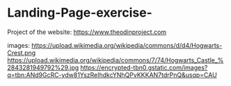 # Landing-Page-exercise-
Project of the website:
https://www.theodinproject.com

images:
https://upload.wikimedia.org/wikipedia/commons/d/d4/Hogwarts-Crest.png
https://upload.wikimedia.org/wikipedia/commons/7/74/Hogwarts_Castle_%2843281949792%29.jpg
https://encrypted-tbn0.gstatic.com/images?q=tbn:ANd9GcRC-ydw81YszReIhdkcYNhQPvKKKAN7tdrPnQ&usqp=CAU


